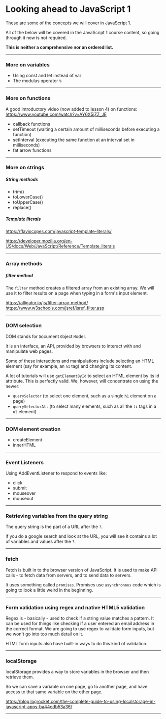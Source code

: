 # Looking ahead to JavaScript 1

These are some of the concepts we will cover in JavaScript 1.

All of the below will be covered in the JavaScript 1 course content, so going through it now is not required. 

__This is neither a comprehensive nor an ordered list.__

---

### More on variables

- Using const and let instead of var
- The modulus operator `%`

---

### More on functions

A good introductory video (now added to lesson 4) on functions:
https://www.youtube.com/watch?v=AY6X5jZZ_JE

- callback functions
- setTimeout (waiting a certain amount of milliseconds before executing a function)
- setInterval (executing the same function at an interval set in milliseconds)
- fat arrow functions

---

### More on strings

##### String methods

- trim()
- toLowerCase()
- toUpperCase()
- replace()

##### Template literals

https://flaviocopes.com/javascript-template-literals/

https://developer.mozilla.org/en-US/docs/Web/JavaScript/Reference/Template_literals

---

### Array methods

##### filter method

The `filter` method creates a filtered array from an existing array. We will use it to filter results on a page when typing in a form's input element.

https://alligator.io/js/filter-array-method/
https://www.w3schools.com/jsref/jsref_filter.asp

---

### DOM selection 

DOM stands for `D`ocument `O`bject `M`odel.

It is an interface, an API, provided by browsers to interact with and manipulate web pages.

Some of these interactions and manipulations include selecting an HTML element (say for example, an `h1` tag) and changing its content.

A lot of tutorials will use `getElementById` to select an HTML element by its id attribute. This is perfectly valid. We, however, will concentrate on using the newer:

- `querySelector` (to select one element, such as a single `h1` element on a page)
- `querySelectorAll` (to select many elements, such as all the `li` tags in a `ul` element)

---

### DOM element creation

- createElement
- innerHTML

---

### Event Listeners

Using AddEventListener to respond to events like:

- click
- submit
- mouseover
- mouseout

---

### Retrieving variables from the query string

The query string is the part of a URL after the `?`.

If you do a google search and look at the URL, you will see it contains a lot of variables and values after the `?`.

---

### fetch

Fetch is built in to the browser version of JavaScript. It is used to make API calls - to fetch data from servers, and to send data to servers.

It uses something called `promises`. Promises use `asynchronous` code which is going to look a little weird in the beginning.

---

### Form validation using regex and native HTML5 validation

Regex is - basically - used to check if a string value matches a pattern. It can be used for things like checking if a user entered an email address in the correct format. We are going to use regex to validate form inputs, but we won't go into too much detail on it.

HTML form inputs also have built-in ways to do this kind of validation.

---

### localStorage

localStorage provides a way to store variables in the browser and then retrieve them.

So we can save a variable on one page, go to another page, and have access to that same variable on the other page.

https://blog.logrocket.com/the-complete-guide-to-using-localstorage-in-javascript-apps-ba44edb53a36/

---
